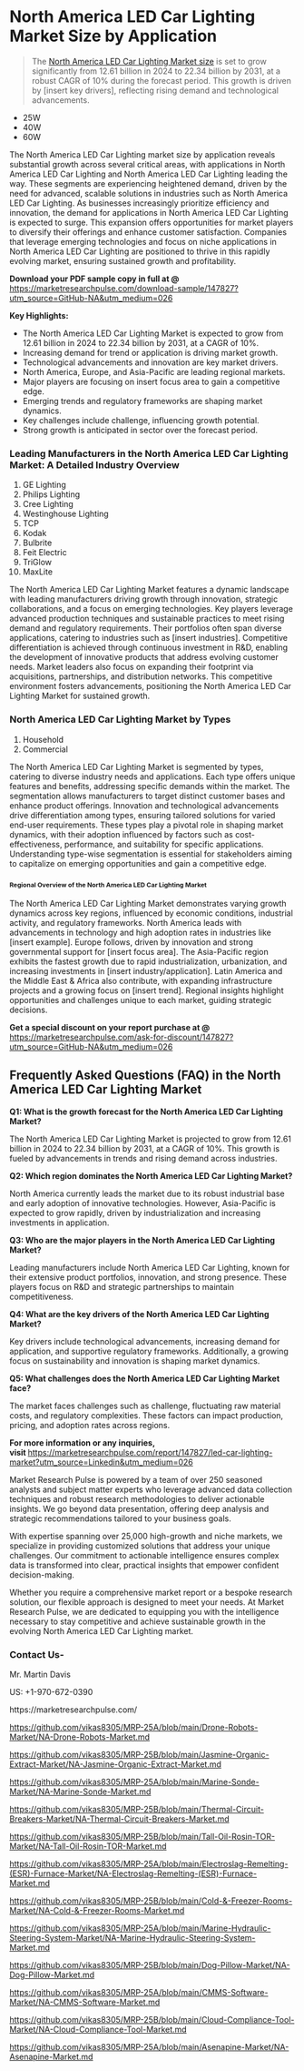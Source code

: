 <h1>North America LED Car Lighting Market&nbsp;Size by Application</h1><blockquote><p>The <a href="https://marketresearchpulse.com/download-sample/147827?utm_source=GitHub-NA&amp;utm_medium=026">North America LED Car Lighting Market size</a> is set to grow significantly from 12.61 billion in 2024 to 22.34 billion by 2031, at a robust CAGR of 10% during the forecast period. This growth is driven by [insert key drivers], reflecting rising demand and technological advancements.</p></blockquote><ul><li>25W<li> 40W<li> 60W</li></ul><p>The North America LED Car Lighting market size by application reveals substantial growth across several critical areas, with applications in North America LED Car Lighting and North America LED Car Lighting leading the way. These segments are experiencing heightened demand, driven by the need for advanced, scalable solutions in industries such as North America LED Car Lighting. As businesses increasingly prioritize efficiency and innovation, the demand for applications in North America LED Car Lighting is expected to surge. This expansion offers opportunities for market players to diversify their offerings and enhance customer satisfaction. Companies that leverage emerging technologies and focus on niche applications in North America LED Car Lighting are positioned to thrive in this rapidly evolving market, ensuring sustained growth and profitability.</p><p><strong>Download your PDF sample copy in full at @ </strong><a href="https://marketresearchpulse.com/download-sample/147827?utm_source=GitHub-NA&amp;utm_medium=026">https://marketresearchpulse.com/download-sample/147827?utm_source=GitHub-NA&amp;utm_medium=026</a></p><p><strong>Key Highlights: </strong></p><ul><li>The North America LED Car Lighting Market is expected to grow from 12.61 billion in 2024 to 22.34 billion by 2031, at a CAGR of 10%.</li><li>Increasing demand for trend or application is driving market growth.</li><li>Technological advancements and innovation are key market drivers.</li><li>North America, Europe, and Asia-Pacific are leading regional markets.</li><li>Major players are focusing on insert focus area to gain a competitive edge.</li><li>Emerging trends and regulatory frameworks are shaping market dynamics.</li><li>Key challenges include challenge, influencing growth potential.</li><li>Strong growth is anticipated in sector over the forecast period.</li></ul><h3>Leading Manufacturers in the North America LED Car Lighting Market: A Detailed Industry Overview</h3><ol><li>GE Lighting</li><li>Philips Lighting</li><li>Cree Lighting</li><li>Westinghouse Lighting</li><li>TCP</li><li>Kodak</li><li>Bulbrite</li><li>Feit Electric</li><li>TriGlow</li><li>MaxLite</li></ol><div class="flex max-w-full flex-col flex-grow"><div class="min-h-8 text-message flex w-full flex-col items-end gap-2 whitespace-normal break-words [.text-message+&amp;]:mt-5" dir="auto" data-message-author-role="assistant" data-message-id="fd8432e4-4910-450d-b182-61b7bfb0a01f" data-message-model-slug="gpt-4o"><div class="flex w-full flex-col gap-1 empty:hidden first:pt-[3px]"><div class="markdown prose w-full break-words dark:prose-invert light"><p>The North America LED Car Lighting Market features a dynamic landscape with leading manufacturers driving growth through innovation, strategic collaborations, and a focus on emerging technologies. Key players leverage advanced production techniques and sustainable practices to meet rising demand and regulatory requirements. Their portfolios often span diverse applications, catering to industries such as [insert industries]. Competitive differentiation is achieved through continuous investment in R&amp;D, enabling the development of innovative products that address evolving customer needs. Market leaders also focus on expanding their footprint via acquisitions, partnerships, and distribution networks. This competitive environment fosters advancements, positioning the North America LED Car Lighting Market for sustained growth.</p></div></div></div></div><h3>North America LED Car Lighting Market by Types</h3><ol><li>Household<li> Commercial</li></ol><div class="flex max-w-full flex-col flex-grow"><div class="min-h-8 text-message flex w-full flex-col items-end gap-2 whitespace-normal break-words [.text-message+&amp;]:mt-5" dir="auto" data-message-author-role="assistant" data-message-id="084470be-0bb7-4664-bddf-5156b4f41249" data-message-model-slug="gpt-4o-mini"><div class="flex w-full flex-col gap-1 empty:hidden first:pt-[3px]"><div class="markdown prose w-full break-words dark:prose-invert light"><p>The North America LED Car Lighting Market is segmented by types, catering to diverse industry needs and applications. Each type offers unique features and benefits, addressing specific demands within the market. The segmentation allows manufacturers to target distinct customer bases and enhance product offerings. Innovation and technological advancements drive differentiation among types, ensuring tailored solutions for varied end-user requirements. These types play a pivotal role in shaping market dynamics, with their adoption influenced by factors such as cost-effectiveness, performance, and suitability for specific applications. Understanding type-wise segmentation is essential for stakeholders aiming to capitalize on emerging opportunities and gain a competitive edge.</p></div></div></div></div><h3><span style="font-size: 11px;">Regional Overview of the North America LED Car Lighting Market</span></h3><div class="flex max-w-full flex-col flex-grow"><div class="min-h-8 text-message flex w-full flex-col items-end gap-2 whitespace-normal break-words [.text-message+&amp;]:mt-5" dir="auto" data-message-author-role="assistant" data-message-id="e9038762-ce64-4e30-91c9-9bd413514231" data-message-model-slug="gpt-4o-mini"><div class="flex w-full flex-col gap-1 empty:hidden first:pt-[3px]"><div class="markdown prose w-full break-words dark:prose-invert light"><p>The North America LED Car Lighting Market demonstrates varying growth dynamics across key regions, influenced by economic conditions, industrial activity, and regulatory frameworks. North America leads with advancements in technology and high adoption rates in industries like [insert example]. Europe follows, driven by innovation and strong governmental support for [insert focus area]. The Asia-Pacific region exhibits the fastest growth due to rapid industrialization, urbanization, and increasing investments in [insert industry/application]. Latin America and the Middle East &amp; Africa also contribute, with expanding infrastructure projects and a growing focus on [insert trend]. Regional insights highlight opportunities and challenges unique to each market, guiding strategic decisions.</p></div></div></div></div><p><strong>Get a special discount on your report purchase at @ </strong><a href="https://marketresearchpulse.com/ask-for-discount/147827?utm_source=GitHub-NA&amp;utm_medium=026">https://marketresearchpulse.com/ask-for-discount/147827?utm_source=GitHub-NA&amp;utm_medium=026</a></p><h2>Frequently Asked Questions (FAQ) in the North America LED Car Lighting Market</h2><p><strong>Q1: What is the growth forecast for the North America LED Car Lighting Market?</strong></p><p>The North America LED Car Lighting Market is projected to grow from 12.61 billion in 2024 to 22.34 billion by 2031, at a CAGR of 10%. This growth is fueled by advancements in trends and rising demand across industries.</p><p><strong>Q2: Which region dominates the North America LED Car Lighting Market?</strong></p><p>North America currently leads the market due to its robust industrial base and early adoption of innovative technologies. However, Asia-Pacific is expected to grow rapidly, driven by industrialization and increasing investments in application.</p><p><strong>Q3: Who are the major players in the North America LED Car Lighting Market?</strong></p><p>Leading manufacturers include North America LED Car Lighting, known for their extensive product portfolios, innovation, and strong presence. These players focus on R&amp;D and strategic partnerships to maintain competitiveness.</p><p><strong>Q4: What are the key drivers of the North America LED Car Lighting Market?</strong></p><p>Key drivers include technological advancements, increasing demand for application, and supportive regulatory frameworks. Additionally, a growing focus on sustainability and innovation is shaping market dynamics.</p><p><strong>Q5: What challenges does the North America LED Car Lighting Market face?</strong></p><p>The market faces challenges such as challenge, fluctuating raw material costs, and regulatory complexities. These factors can impact production, pricing, and adoption rates across regions.</p><p><strong>For more information or any inquiries, visit&nbsp;</strong><a href="https://marketresearchpulse.com/report/147827/led-car-lighting-market?utm_source=Linkedin&utm_medium=026">https://marketresearchpulse.com/report/147827/led-car-lighting-market?utm_source=Linkedin&utm_medium=026</a></p><p>Market Research Pulse is powered by a team of over 250 seasoned analysts and subject matter experts who leverage advanced data collection techniques and robust research methodologies to deliver actionable insights. We go beyond data presentation, offering deep analysis and strategic recommendations tailored to your business goals.</p><p>With expertise spanning over 25,000 high-growth and niche markets, we specialize in providing customized solutions that address your unique challenges. Our commitment to actionable intelligence ensures complex data is transformed into clear, practical insights that empower confident decision-making.</p><p>Whether you require a comprehensive market report or a bespoke research solution, our flexible approach is designed to meet your needs. At Market Research Pulse, we are dedicated to equipping you with the intelligence necessary to stay competitive and achieve sustainable growth in the evolving North America LED Car Lighting market.</p><h3><strong>Contact Us-</strong></h3><p>Mr. Martin Davis</p><p>US: +1-970-672-0390</p><p>https://marketresearchpulse.com/</p><p><a href="https://github.com/vikas8305/MRP-25A/blob/main/Drone-Robots-Market/NA-Drone-Robots-Market.md">https://github.com/vikas8305/MRP-25A/blob/main/Drone-Robots-Market/NA-Drone-Robots-Market.md</a></p><p><a href="https://github.com/vikas8305/MRP-25B/blob/main/Jasmine-Organic-Extract-Market/NA-Jasmine-Organic-Extract-Market.md">https://github.com/vikas8305/MRP-25B/blob/main/Jasmine-Organic-Extract-Market/NA-Jasmine-Organic-Extract-Market.md</a></p><p><a href="https://github.com/vikas8305/MRP-25A/blob/main/Marine-Sonde-Market/NA-Marine-Sonde-Market.md">https://github.com/vikas8305/MRP-25A/blob/main/Marine-Sonde-Market/NA-Marine-Sonde-Market.md</a></p><p><a href="https://github.com/vikas8305/MRP-25B/blob/main/Thermal-Circuit-Breakers-Market/NA-Thermal-Circuit-Breakers-Market.md">https://github.com/vikas8305/MRP-25B/blob/main/Thermal-Circuit-Breakers-Market/NA-Thermal-Circuit-Breakers-Market.md</a></p><p><a href="https://github.com/vikas8305/MRP-25B/blob/main/Tall-Oil-Rosin-TOR-Market/NA-Tall-Oil-Rosin-TOR-Market.md">https://github.com/vikas8305/MRP-25B/blob/main/Tall-Oil-Rosin-TOR-Market/NA-Tall-Oil-Rosin-TOR-Market.md</a></p><p><a href="https://github.com/vikas8305/MRP-25A/blob/main/Electroslag-Remelting-(ESR)-Furnace-Market/NA-Electroslag-Remelting-(ESR)-Furnace-Market.md">https://github.com/vikas8305/MRP-25A/blob/main/Electroslag-Remelting-(ESR)-Furnace-Market/NA-Electroslag-Remelting-(ESR)-Furnace-Market.md</a></p><p><a href="https://github.com/vikas8305/MRP-25B/blob/main/Cold-&-Freezer-Rooms-Market/NA-Cold-&-Freezer-Rooms-Market.md">https://github.com/vikas8305/MRP-25B/blob/main/Cold-&-Freezer-Rooms-Market/NA-Cold-&-Freezer-Rooms-Market.md</a></p><p><a href="https://github.com/vikas8305/MRP-25A/blob/main/Marine-Hydraulic-Steering-System-Market/NA-Marine-Hydraulic-Steering-System-Market.md">https://github.com/vikas8305/MRP-25A/blob/main/Marine-Hydraulic-Steering-System-Market/NA-Marine-Hydraulic-Steering-System-Market.md</a></p><p><a href="https://github.com/vikas8305/MRP-25B/blob/main/Dog-Pillow-Market/NA-Dog-Pillow-Market.md">https://github.com/vikas8305/MRP-25B/blob/main/Dog-Pillow-Market/NA-Dog-Pillow-Market.md</a></p><p><a href="https://github.com/vikas8305/MRP-25A/blob/main/CMMS-Software-Market/NA-CMMS-Software-Market.md">https://github.com/vikas8305/MRP-25A/blob/main/CMMS-Software-Market/NA-CMMS-Software-Market.md</a></p><p><a href="https://github.com/vikas8305/MRP-25B/blob/main/Cloud-Compliance-Tool-Market/NA-Cloud-Compliance-Tool-Market.md">https://github.com/vikas8305/MRP-25B/blob/main/Cloud-Compliance-Tool-Market/NA-Cloud-Compliance-Tool-Market.md</a></p><p><a href="https://github.com/vikas8305/MRP-25A/blob/main/Asenapine-Market/NA-Asenapine-Market.md">https://github.com/vikas8305/MRP-25A/blob/main/Asenapine-Market/NA-Asenapine-Market.md</a></p>
